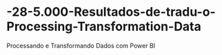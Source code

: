 # -28-5.000-Resultados-de-tradu-o-Processing-Transformation-Data
 Processando e Transformando Dados com Power BI

